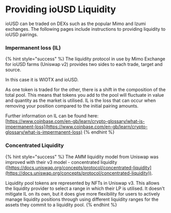 # Providing ioUSD Liquidity

ioUSD can be traded on DEXs such as the popular Mimo and Izumi exchanges. The following pages include instructions to providing liquidity to ioUSD pairings.

### **Impermanent loss** (IL)

{% hint style="success" %}
The liquidity protocol in use by Mimo Exchange for ioUSD farms (Uniswap v2) provides two sides to each trade, target and source.

In this case it is WIOTX and ioUSD.

As one token is traded for the other, there is a shift in the composition of the total pool. This means that tokens you add to the pool will fluctuate in value and quantity as the market is utilised. IL is the loss that can occur when removing your position compared to the initial pairing amounts.

Further information on IL can be found here: [https://www.coinbase.com/en-gb/learn/crypto-glossary/what-is-impermanent-loss](https://www.coinbase.com/en-gb/learn/crypto-glossary/what-is-impermanent-loss)
{% endhint %}

### **Concentrated Liquidity**

{% hint style="success" %}
The AMM liquidity model from Uniswap was improved with their v3 model - concentrated liquidity ([https://docs.uniswap.org/concepts/protocol/concentrated-liquidity](https://docs.uniswap.org/concepts/protocol/concentrated-liquidity)).

Liquidity pool tokens are represented by NFTs in Uniswap v3. This allows the liquidity provider to select a range in which their LP is utilised. It doesn't mitigate IL on its own, but it does give more flexibility for users to actively manage liquidity positions through using different liquidity ranges for the assets they commit to a liquidity pool.
{% endhint %}
